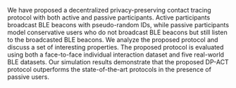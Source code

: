 We have proposed a decentralized privacy-preserving contact tracing protocol with both active and passive participants.
Active participants broadcast BLE beacons with pseudo-random IDs, while passive participants model conservative users who do not broadcast BLE beacons but still listen to the broadcasted BLE
beacons. We analyze the proposed protocol and discuss a set of interesting properties. The proposed protocol is evaluated using both a face-to-face individual interaction dataset and five real-world BLE datasets. Our simulation results demonstrate that the proposed DP-ACT protocol outperforms the state-of-the-art protocols in the presence of passive users.
